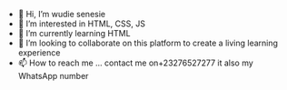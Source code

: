 - 👋 Hi, I’m wudie senesie 
- 👀 I’m interested in HTML, CSS, JS 
- 🌱 I’m currently learning HTML 
- 💞️ I’m looking to collaborate on this platform to create a living learning experience 
- 📫 How to reach me ...
contact me on+23276527277 it also my WhatsApp number 
<!---
W-S12/W-S12 is a ✨ special ✨ repository because its `README.md` (this file) appears on your GitHub profile.
You can click the Preview link to take a look at your changes.
--->
